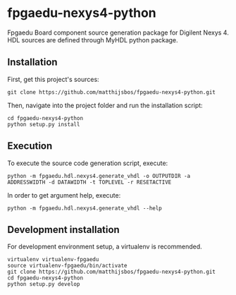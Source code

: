 # fpgaedu-nexys4-python
Fpgaedu Board component source generation package for Digilent Nexys 4. HDL sources are defined through MyHDL python package. 

## Installation
First, get this project's sources:
```
git clone https://github.com/matthijsbos/fpgaedu-nexys4-python.git
```
Then, navigate into the project folder and run the installation script:
```
cd fpgaedu-nexys4-python
python setup.py install
```
## Execution
To execute the source code generation script, execute:
```
python -m fpgaedu.hdl.nexys4.generate_vhdl -o OUTPUTDIR -a ADDRESSWIDTH -d DATAWIDTH -t TOPLEVEL -r RESETACTIVE
```
In order to get argument help, execute:
```
python -m fpgaedu.hdl.nexys4.generate_vhdl --help
```

## Development installation
For development environment setup, a virtualenv is recommended. 
```
virtualenv virtualenv-fpgaedu
source virtualenv-fpgaedu/bin/activate
git clone https://github.com/matthijsbos/fpgaedu-nexys4-python.git
cd fpgaedu-nexys4-python
python setup.py develop
```
